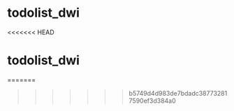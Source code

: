 # todolist_dwi
<<<<<<< HEAD
# todolist_dwi
=======
>>>>>>> b5749d4d983de7bdadc387732817590ef3d384a0
